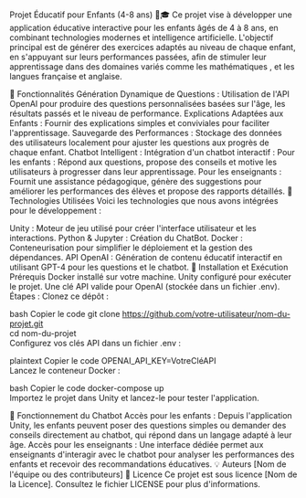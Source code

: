 Projet Éducatif pour Enfants (4-8 ans) 🧒🎓
Ce projet vise à développer une application éducative interactive pour les enfants âgés de 4 à 8 ans, en combinant technologies modernes et intelligence artificielle. L'objectif principal est de générer des exercices adaptés au niveau de chaque enfant, en s'appuyant sur leurs performances passées, afin de stimuler leur apprentissage dans des domaines variés comme les mathématiques , et les langues française et anglaise.

🌟 Fonctionnalités
Génération Dynamique de Questions : Utilisation de l'API OpenAI pour produire des questions personnalisées basées sur l'âge, les résultats passés et le niveau de performance.
Explications Adaptées aux Enfants : Fournir des explications simples et conviviales pour faciliter l'apprentissage.
Sauvegarde des Performances : Stockage des données des utilisateurs localement pour ajuster les questions aux progrès de chaque enfant.
Chatbot Intelligent : Intégration d'un chatbot interactif :
Pour les enfants : Répond aux questions, propose des conseils et motive les utilisateurs à progresser dans leur apprentissage.
Pour les enseignants : Fournit une assistance pédagogique, génère des suggestions pour améliorer les performances des élèves et propose des rapports détaillés.
🔧 Technologies Utilisées
Voici les technologies que nous avons intégrées pour le développement :

Unity : Moteur de jeu utilisé pour créer l'interface utilisateur et les interactions.
Python & Jupyter : Création du ChatBot.
Docker : Conteneurisation pour simplifier le déploiement et la gestion des dépendances.
API OpenAI : Génération de contenu éducatif interactif en utilisant GPT-4 pour les questions et le chatbot.
🚀 Installation et Exécution
Prérequis
Docker installé sur votre machine.
Unity configuré pour exécuter le projet.
Une clé API valide pour OpenAI (stockée dans un fichier .env).
Étapes :
Clonez ce dépôt :

bash
Copier le code
git clone https://github.com/votre-utilisateur/nom-du-projet.git  
cd nom-du-projet  
Configurez vos clés API dans un fichier .env :

plaintext
Copier le code
OPENAI_API_KEY=VotreCléAPI  
Lancez le conteneur Docker :

bash
Copier le code
docker-compose up  
Importez le projet dans Unity et lancez-le pour tester l'application.

💬 Fonctionnement du Chatbot
Accès pour les enfants : Depuis l'application Unity, les enfants peuvent poser des questions simples ou demander des conseils directement au chatbot, qui répond dans un langage adapté à leur âge.
Accès pour les enseignants : Une interface dédiée permet aux enseignants d'interagir avec le chatbot pour analyser les performances des enfants et recevoir des recommandations éducatives.
💡 Auteurs
[Nom de l'équipe ou des contributeurs]
📄 Licence
Ce projet est sous licence [Nom de la Licence]. Consultez le fichier LICENSE pour plus d'informations.
